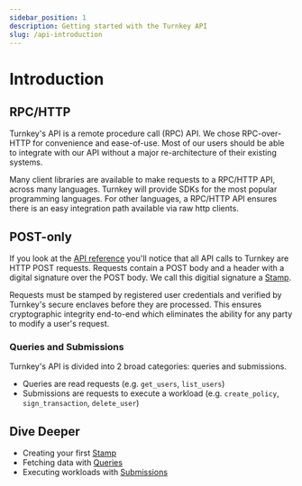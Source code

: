 ```yaml
---
sidebar_position: 1
description: Getting started with the Turnkey API
slug: /api-introduction
---
```


# Introduction

## RPC/HTTP

Turnkey's API is a remote procedure call (RPC) API. We chose RPC-over-HTTP for convenience and ease-of-use. Most of our users should be able to integrate with our API without a major re-architecture of their existing systems.

Many client libraries are available to make requests to a RPC/HTTP API, across many languages. Turnkey will provide SDKs for the most popular programming languages. For other languages, a RPC/HTTP API ensures there is an easy integration path available via raw http clients.

## POST-only

If you look at the [API reference](./api) you'll notice that all API calls to Turnkey are HTTP POST requests. Requests contain a POST body and a header with a digital signature over the POST body. We call this digitial signature a [Stamp](./stamps.md).

Requests must be stamped by registered user credentials and verified by Turnkey's secure enclaves before they are processed. This ensures cryptographic integrity end-to-end which eliminates the ability for any party to modify a user's request.

### Queries and Submissions
Turnkey's API is divided into 2 broad categories: queries and submissions.
- Queries are read requests (e.g. `get_users`, `list_users`)
- Submissions are requests to execute a workload (e.g. `create_policy`, `sign_transaction`, `delete_user`)

## Dive Deeper
- Creating your first [Stamp](./stamps.md)
- Fetching data with [Queries](./queries.md)
- Executing workloads with [Submissions](./submissions.md)
